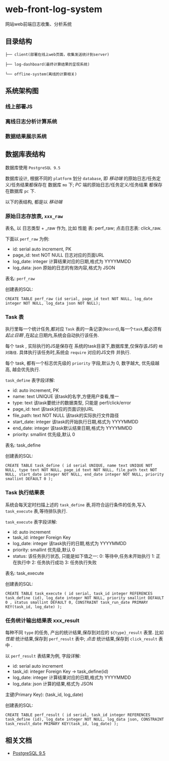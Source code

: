 # web-front-log-system
网站web前端日志收集、分析系统

## 目录结构

```
├── client(部署在线上web页面，收集发送统计到server)

├── log-dashboard(最终计算结果的呈现系统)

└── offline-system(离线的计算相关)
```

## 系统架构图


### 线上部署JS


### 离线日志分析计算系统


### 数据结果展示系统


## 数据库表结构

数据库使用 `PostgreSQL 9.5`

数据库设计, 根据不同的 `platform` 划分 `database`, 即 *移动端* 的原始日志/任务定义/任务结果都保存在 数据库 `mo` 下;
 *PC* 端的原始日志/任务定义/任务结果 都保存在数据库 `pc` 下.
 
以下的表结构, 都是以 *移动端* 
 

### 原始日志存放表, `xxx_raw` 

表名, 以 日志类型 + _raw 作为, 比如 性能 表: perf_raw; 点击日志表: click_raw.

下面以 `perf_raw` 为例:

* id: serial auto increment, PK
* page_id: text NOT NULL 日志对应的页面URL
* log_date: integer 计算结果对应的日期,格式为 YYYYMMDD
* log_data: json 原始的日志的有效内容,格式为 JSON

表名: `perf_raw`

创建表的SQL:

```
CREATE TABLE perf_raw (id serial, page_id text NOT NULL, log_date integer NOT NULL, log_data json NOT NULL); 
```


### Task 表

执行里每一个统计任务,都对应 `Task` 表的一条记录(`Record`),每一个`task`,都必须有 *起止日期* ,在起止日期内,系统会自动执行该任务.

每个 task , 实际执行的JS是保存在 系统的task目录下,数据库里,仅保存该JS的 `相对路径`. 具体执行该任务时,系统会 `require` 对应的JS文件
并执行.

每个 task, 都有一个标志优先级的 `priority` 字段,默认为 0, 数字越大, 优先级越高, 越会优先执行.

`task_define` 表字段详解:

* id: auto increment, PK
* name: text UNIQUE 该task的名字,方便用户查看,惟一
* type: text 该task要统计的数据类型, 只能是  perf/click/error
* page_id: text 该task对应的页面识别URL
* file_path: text NOT NULL 该task的实际执行文件路径
* start_date: integer 该task的开始执行日期,格式为 YYYYMMDD
* end_date: integer 该task默认结束日期,格式为 YYYYMMDD
* priority: smallint 优先级,默认 0


表名: task_define

创建表的SQL: 

```
CREATE TABLE task_define ( id serial UNIQUE, name text UNIQUE NOT NULL, type text NOT NULL, page_id text NOT NULL, file_path text NOT NULL, start_date integer NOT NULL, end_date integer NOT NULL, priority smallint DEFAULT 0 );
```


### Task 执行结果表

系统会每天定时扫描上述的 `task_define` 表,将符合运行条件的任务,写入 `task_execute` 表,等待排队执行.

`task_execute` 表字段详解:

* id: auto increment
* task_id: integer Foreign Key
* log_date: integer 该task执行的日期,格式为 YYYYMMDD
* priority: smallint 优先级,默认 0
* status: 该任务执行状态, 只能是如下值之一:
    0: 等待中,任务未开始执行
    1: 正在执行中
    2: 任务执行成功
    3: 任务执行失败


表名: task_execute

创建表的SQL: 

```
CREATE TABLE task_execute ( id serial, task_id integer REFERENCES task_define (id), log_date integer NOT NULL, priority smallint DEFAULT 0 , status smallint DEFAULT 0, CONSTRAINT task_run_date PRIMARY KEY(task_id, log_date) );
```

### 任务统计输出结果表 xxx_result

每种不同 `type` 的任务, 产出的统计结果,保存到对应的 `${type}_result` 表里. 比如 *性能* 统计结果,保存到 `perf_result` 表中;
 *点击* 统计结果,保存到 `click_result` 表中 .
 
 以 `perf_result` 表结果为例, 字段详解:
 
* id: serial auto increment
* task_id: integer Foreign Key -> task_define(id)
* log_date: integer 计算结果对应的日期,格式为 YYYYMMDD
* log_data: json 计算的结果,格式为 JSON
 
主键(Primary Key): (task_id, log_date) 
 
创建表的SQL:
 
```
CREATE TABLE perf_result ( id serial, task_id integer REFERENCES task_define (id), log_date integer NOT NULL, log_data json, CONSTRAINT task_result_date PRIMARY KEY(task_id, log_date) );
```



## 相关文档

* [PostgreSQL 9.5](http://www.postgresql.org/docs/9.5/interactive/index.html)

